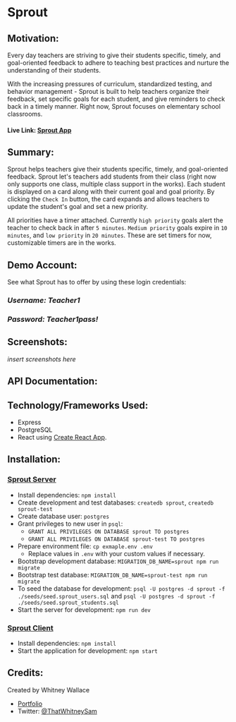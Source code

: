# Sprout

## Motivation:
Every day teachers are striving to give their students specific, timely, and goal-oriented feedback to adhere to teaching best practices and nurture the understanding of their students.  

With the increasing pressures of curriculum, standardized testing, and behavior management - Sprout is built to help teachers organize their feedback, set specific goals for each student, and give reminders to check back in a timely manner.  Right now, Sprout focuses on elementary school classrooms.

#### Live Link: [Sprout App]()

## Summary:
Sprout helps teachers give their students specific, timely, and goal-oriented feedback.  Sprout let's teachers add students from their class (right now only supports one class, multiple class support in the works).  Each student is displayed on a card along with their current goal and goal priority.  By clicking the `Check In` button, the card expands and allows teachers to update the student's goal and set a new priority.  

All priorities have a timer attached.  Currently `high priority` goals alert the teacher to check back in after `5 minutes`.  `Medium priority` goals expire in `10 minutes`, and `low priority` in `20 minutes`.  These are set timers for now, customizable timers are in the works.

## Demo Account:
See what Sprout has to offer by using these login credentials:

### *Username: Teacher1*
### *Password: Teacher1pass!*

## Screenshots:
*insert screenshots here*

## API Documentation:

## Technology/Frameworks Used:
- Express
- PostgreSQL
- React using [Create React App](https://github.com/facebook/create-react-app).

## Installation:
### [Sprout Server](https://github.com/WhitneySamWallace/Sprout-Server)
- Install dependencies: `npm install`
- Create development and test databases: `createdb sprout`, `createdb sprout-test`
- Create database user: `postgres`
- Grant privileges to new user in `psql`:
  - `GRANT ALL PRIVILEGES ON DATABASE sprout TO postgres`
  - `GRANT ALL PRIVILEGES ON DATABASE sprout-test TO postgres`
- Prepare environment file: `cp exmaple.env .env`
  - Replace values in `.env` with your custom values if necessary.
- Bootstrap development database: `MIGRATION_DB_NAME=sprout npm run migrate`
- Bootstrap test database: `MIGRATION_DB_NAME=sprout-test npm run migrate`
- To seed the database for development: `psql -U postgres -d sprout -f ./seeds/seed.sprout_users.sql` and `psql -U postgres -d sprout -f ./seeds/seed.sprout_students.sql`
- Start the server for development: `npm run dev`

### [Sprout Client]()
- Install dependencies: `npm install`
- Start the application for development: `npm start`

## Credits:
Created by Whitney Wallace 
- [Portfolio](https://thinkful-ei-emu.github.io/portfolio-whitney/)
- Twitter: [@ThatWhitneySam](https://twitter.com/ThatWhitneySam)


